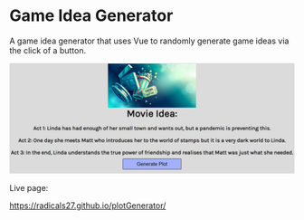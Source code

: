 # Game Idea Generator
A game idea generator that uses Vue to randomly generate game ideas via the click of a button.


![Screenshot](screenshot.png)

Live page:

https://radicals27.github.io/plotGenerator/